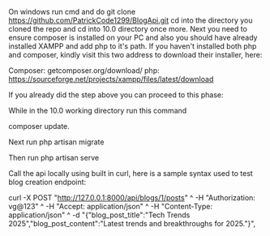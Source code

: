 On windows run cmd and do git clone https://github.com/PatrickCode1299/BlogApi.git  cd into the directory you cloned the repo and cd into 10.0 directory once more.
Next you need to ensure composer is installed on your PC and also you should have already installed XAMPP and add php to it's path.
If you haven't installed both php and composer, kindly visit this two address to download their installer, here:

Composer: getcomposer.org/download/
php: https://sourceforge.net/projects/xampp/files/latest/download

If you already did the step above you can proceed to this phase:

While in the 10.0 working directory run this command 

composer update.

Next run php artisan migrate

Then run php artisan serve

Call the api locally using built in curl, here is a sample syntax used to test blog creation endpoint: 

curl -X POST "http://127.0.0.1:8000/api/blogs/1/posts" ^
-H "Authorization: vg@123" ^
-H "Accept: application/json" ^
-H "Content-Type: application/json" ^
-d "{\"blog_post_title\":\"Tech Trends 2025\",\"blog_post_content\":\"Latest  trends and breakthroughs for 2025.\"}", 
